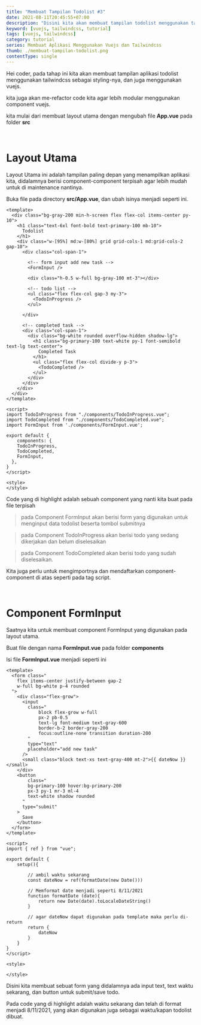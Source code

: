 ```yaml
---
title: "Membuat Tampilan Todolist #3"
date: 2021-08-11T20:45:55+07:00
description: "Disini kita akan membuat tampilan todolist menggunakan tailwindcss sebagai styling-nya, dan refactor code-nya menggunakan component vuejs agar lebih modular dan mudah di maintenance."
keyword: [vuejs, tailwindcss, tutorial]
tags: [vuejs, tailwindcss]
category: tutorial
series: Membuat Aplikasi Menggunakan Vuejs dan Tailwindcss
thumb: ./membuat-tampilan-todolist.png
contentType: single
---
```


Hei coder, pada tahap ini kita akan membuat tampilan aplikasi todolist menggunakan tailwindcss sebagai styling-nya, dan juga menggunakan vuejs.

kita juga akan me-refactor code kita agar lebih modular menggunakan component vuejs.

kita mulai dari membuat layout utama dengan mengubah file **App.vue** pada folder **src**

&nbsp;

# Layout Utama

Layout Utama ini adalah tampilan paling depan yang menampilkan aplikasi kita, didalamnya berisi component-component terpisah agar lebih mudah untuk di maintenance nantinya.

Buka file pada directory **src/App.vue**, dan ubah isinya menjadi seperti ini.

```html:title=src/App.vue {10,16,28}
<template>
  <div class="bg-gray-200 min-h-screen flex flex-col items-center py-10">
  	<h1 class="text-6xl font-bold text-primary-100 mb-10">
      Todolist
    </h1>
    <div class="w-[95%] md:w-[80%] grid grid-cols-1 md:grid-cols-2 gap-10">
      <div class="col-span-1">

        <!-- form input add new task -->
        <FormInput />

        <div class="h-0.5 w-full bg-gray-100 mt-3"></div>

        <!-- todo list -->
        <ul class="flex flex-col gap-3 my-3">
          <TodoInProgress />
        </ul>
        
      </div>

      <!-- completed task -->
      <div class="col-span-1">
        <div class="bg-white rounded overflow-hidden shadow-lg">
          <h1 class="bg-primary-100 text-white py-1 font-semibold text-lg text-center">
            Completed Task
          </h1>
          <ul class="flex flex-col divide-y p-3">
            <TodoCompleted />
          </ul>
        </div>
      </div>
    </div>
  </div>
</template>

<script>
import TodoInProgress from "./components/TodoInProgress.vue";
import TodoCompleted from "./components/TodoCompleted.vue";
import FormInput from './components/FormInput.vue';

export default {
	components: {
    TodoInProgress,
    TodoCompleted,
    FormInput,
  },
}
</script>

<style>
</style>
```

Code yang di highlight adalah sebuah component yang nanti kita buat pada file terpisah

> pada Component FormInput akan berisi form yang digunakan untuk menginput data todolist beserta tombol submitnya

> pada Component TodoInProgress akan berisi todo yang sedang dikerjakan dan belum diselesaikan

> pada Component TodoCompleted akan berisi todo yang sudah diselesaikan.

Kita juga perlu untuk mengimportnya dan mendaftarkan component-component di atas seperti pada tag script.

&nbsp;

# Component FormInput

Saatnya kita untuk membuat component FormInput yang digunakan pada layout utama.

Buat file dengan nama **FormInput.vue** pada folder **components**

Isi file **FormInput.vue** menjadi seperti ini

```html:title=components/FormInput.vue {18}
<template>
  <form class="
  	flex items-center justify-between gap-2
  	w-full bg-white p-4 rounded 
  ">
    <div class="flex-grow">
      <input
      	class="
        	block flex-grow w-full 
        	px-2 pb-0.5 
        	text-lg font-medium text-gray-600
        	border-b-2 border-gray-200 
        	focus:outline-none transition duration-200
        "
        type="text" 
        placeholder="add new task"
      />
      <small class="block text-xs text-gray-400 mt-2">{{ dateNow }}</small>
    </div>
    <button
    	class="
      	bg-primary-100 hover:bg-primary-200 
      	px-3 py-1 mr-3 ml-4
      	text-white shadow rounded 
      "
      type="submit" 
    >
      Save
    </button>
  </form>
</template>

<script>
import { ref } from "vue";
	
export default {
	setup(){

		// ambil waktu sekarang
		const dateNow = ref(formatDate(new Date()))
		
		// Memformat date menjadi seperti 8/11/2021
		function formatDate (date){
			return new Date(date).toLocaleDateString()
		}

		// agar dateNow dapat digunakan pada template maka perlu di-return
		return {
			dateNow
		}
	}
}
</script>

<style>

</style>
```

Disini kita membuat sebuat form yang didalamnya ada input text, text waktu sekarang, dan button untuk submit/save todo.

Pada code yang di highlight adalah waktu sekarang dan telah di format menjadi 8/11/2021, yang akan digunakan juga sebagai waktu/kapan todolist dibuat.